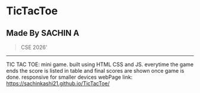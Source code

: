 # TicTacToe
## Made By SACHIN A
>CSE 2026'
---
TIC TAC TOE: mini game.
built using HTML CSS and JS.
everytime the game ends the score is listed in table and final scores are shown once game is done. 
responsive for smaller devices
webPage link: https://sachinkashi21.github.io/TicTacToe/
